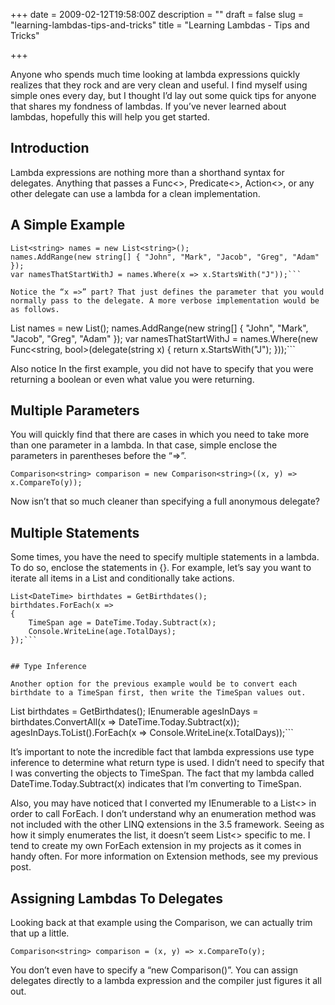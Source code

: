 +++
date = 2009-02-12T19:58:00Z
description = ""
draft = false
slug = "learning-lambdas-tips-and-tricks"
title = "Learning Lambdas - Tips and Tricks"

+++


Anyone who spends much time looking at lambda expressions quickly realizes that they rock and are very clean and useful. I find myself using simple ones every day, but I thought I’d lay out some quick tips for anyone that shares my fondness of lambdas. If you’ve never learned about lambdas, hopefully this will help you get started.


## Introduction

Lambda expressions are nothing more than a shorthand syntax for delegates. Anything that passes a Func<>, Predicate<>, Action<>, or any other delegate can use a lambda for a clean implementation.


## A Simple Example

```
List<string> names = new List<string>();
names.AddRange(new string[] { "John", "Mark", "Jacob", "Greg", "Adam" });
var namesThatStartWithJ = names.Where(x => x.StartsWith("J"));```

Notice the “x =>” part? That just defines the parameter that you would normally pass to the delegate. A more verbose implementation would be as follows.

```
List<string> names = new List<string>();
names.AddRange(new string[] { "John", "Mark", "Jacob", "Greg", "Adam" });
var namesThatStartWithJ = names.Where(new Func<string, bool>(delegate(string x)
{
    return x.StartsWith("J");
}));```

Also notice In the first example, you did not have to specify that you were returning a boolean or even what value you were returning.


## Multiple Parameters

You will quickly find that there are cases in which you need to take more than one parameter in a lambda. In that case, simple enclose the parameters in parentheses before the “=>”.

`Comparison<string> comparison = new Comparison<string>((x, y) => x.CompareTo(y));`

Now isn’t that so much cleaner than specifying a full anonymous delegate?


## Multiple Statements

Some times, you have the need to specify multiple statements in a lambda. To do so, enclose the statements in {}. For example, let’s say you want to iterate all items in a List<datetime> and conditionally take actions.</datetime>

```
List<DateTime> birthdates = GetBirthdates();
birthdates.ForEach(x =>
{
    TimeSpan age = DateTime.Today.Subtract(x);
    Console.WriteLine(age.TotalDays);
});```


## Type Inference

Another option for the previous example would be to convert each birthdate to a TimeSpan first, then write the TimeSpan values out.

```
List<DateTime> birthdates = GetBirthdates();
IEnumerable<TimeSpan> agesInDays = birthdates.ConvertAll(x => DateTime.Today.Subtract(x));
agesInDays.ToList().ForEach(x => Console.WriteLine(x.TotalDays));```

It’s important to note the incredible fact that lambda expressions use type inference to determine what return type is used. I didn’t need to specify that I was converting the objects to TimeSpan. The fact that my lambda called DateTime.Today.Subtract(x) indicates that I’m converting to TimeSpan.

Also, you may have noticed that I converted my IEnumerable<timespan> to a List<> in order to call ForEach. I don’t understand why an enumeration method was not included with the other LINQ extensions in the 3.5 framework. Seeing as how it simply enumerates the list, it doesn’t seem List<> specific to me. I tend to create my own ForEach extension in my projects as it comes in handy often. For more information on Extension methods, see my previous post.</timespan>


## Assigning Lambdas To Delegates

Looking back at that example using the Comparison<string>, we can actually trim that up a little.</string>

`Comparison<string> comparison = (x, y) => x.CompareTo(y);`

You don’t even have to specify a “new Comparison<string>()”. You can assign delegates directly to a lambda expression and the compiler just figures it all out.</string>

